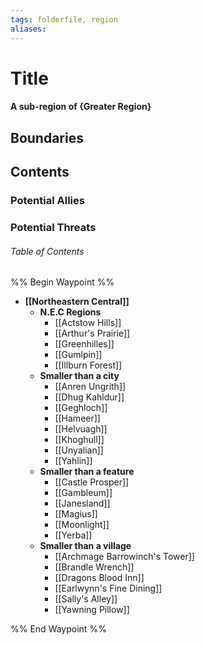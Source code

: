 ```yaml
---
tags: folderfile, region
aliases:
---
```

# Title
#### A sub-region of {Greater Region}
## Boundaries
## Contents
### Potential Allies
### Potential Threats
###### Table of Contents
%% Begin Waypoint %%
- **[[Northeastern Central]]**
	- **N.E.C Regions**
		- [[Actstow Hills]]
		- [[Arthur's Prairie]]
		- [[Greenhilles]]
		- [[Gumlpin]]
		- [[Illburn Forest]]
	- **Smaller than a city**
		- [[Anren Ungrith]]
		- [[Dhug Kahldur]]
		- [[Geghloch]]
		- [[Hameer]]
		- [[Helvuagh]]
		- [[Khoghull]]
		- [[Unyalian]]
		- [[Yahlin]]
	- **Smaller than a feature**
		- [[Castle Prosper]]
		- [[Gambleum]]
		- [[Janesland]]
		- [[Magius]]
		- [[Moonlight]]
		- [[Yerba]]
	- **Smaller than a village**
		- [[Archmage Barrowinch's Tower]]
		- [[Brandle Wrench]]
		- [[Dragons Blood Inn]]
		- [[Earlwynn's Fine Dining]]
		- [[Sally's Alley]]
		- [[Yawning Pillow]]

%% End Waypoint %%
